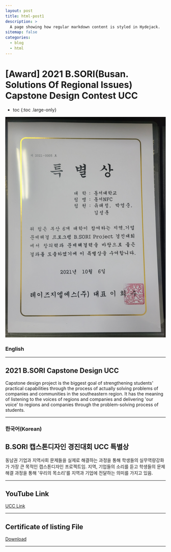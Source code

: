 ```yaml
---
layout: post
title: html-post1
description: >
  A page showing how regular markdown content is styled in Hydejack.
sitemap: false
categories:
  - blog
  - html
---
```


# [Award] 2021 B.SORI(Busan. Solutions Of Regional Issues) Capstone Design Contest UCC

* toc
{:toc .large-only}


![screenshot](/assets/img/blog/example-content-ucc.png)

### English
---
## 2021 B.SORI Capstone Design UCC
 Capstone design project is the biggest goal of strengthening students' practical capabilities through the process of actually solving problems of companies and communities in the southeastern region. It has the meaning of listening to the voices of regions and companies and delivering 'our voice' to regions and companies through the problem-solving process of students.

---

### 한국어(Korean)
## B.SORI 캡스톤디자인 경진대회 UCC 특별상
  
  동남권 기업과 지역사회 문제들을 실제로 해결하는 과정을 통해 학생들의 실무역량강화가 가장 큰 목적인 캡스톤디자인 프로젝트임.
  지역, 기업들의 소리를 듣고 학생들의 문제해결 과정을 통해 '우리의 목소리'를 지역과 기업에 전달하는 의미를 가지고 있음.

---

## YouTube Link
[UCC Link](https://bit.ly/3Q1UYBj)

---

## Certificate of listing File
[Download](https://bit.ly/3Ntp5Qp)

---